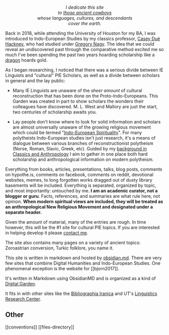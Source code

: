 *<p style="text-align:center">I dedicate this site<br>to [those ancient cowboys](bovines.md)<br>whose languages, cultures, and descendants<br>cover the earth.</p>*

Back in 2018, while attending the University of Houston for my BA, I  was introduced to Indo-European Studies by my classics professor, [Casey Dué Hackney](c-hackney.md), who had studied under [Gregory Nagy](nagy-g.md).  The idea that we could reveal an undiscovered past through the comparative method excited me so much I've been spending the past two years hoarding scholarship like a [dragon](serpent-dragon-worms-eels-snakes) hoards gold.

As I began researching, I noticed that there was a serious divide between IE Linguists and "cultural" PIE Scholars, as well as a divide between scholars in general and the lay public: 
- Many IE Linguists are unaware of the *sheer amount* of cultural reconstruction that has been done on the Proto-Indo-Europeans. This Garden was created in part to show scholars the wonders their colleagues have discovered. M. L. West and Mallory are just the start, two centuries of scholarship awaits you.

- Lay people don't know where to look for solid information and scholars are almost universally unaware of the growing religious movement which could be termed "[Indo-European Spirituality](pagans.md)". For many polytheists Indo-European studies isn't just research, it's a means of dialogue between various branches of reconstructionist polytheism (Norse, Roman, Slavic, Greek, etc). Guided by my [background in Classics and Anthropology](dodge.md) I aim to gather in one place both hard scholarship and anthropological information on modern polytheism. 

Everything from books, articles, presentations, talks, blog posts, comments on hypothe.is, comments on facebook, comments on reddit, devotional websites, memes, to long forgotten works dragged out of dusty library basements will be included. Everything is separated, organized by topic, and most importantly: untouched by me. **I am an academic curator, not a blogger or guru**. Facts, references, and summaries are what rule here, not opinion. **When modern spiritual views are included, they will be treated as an anthropological New Religious Movement and designated under a separate header.**

Given the amount of material, many of the entries are rough. In time however, this will be the #1 site for cultural PIE topics. If you are interested in helping develop it please [contact me](dodge.md#Contact).

The site also contains many pages on a variety of ancient topics: Zoroastrian conversion, Turkic folklore, you name it. 

This site is written in markdown and hosted by [obsidian.md](https://obsidian.md). There are very few sites that combine Digital Humanities and Indo-European Studies. One phenomenal exception is the website for [[bjorn2017]].

It's written in Markdown using ObsidianMD and is organized as a kind of [Digital Garden](https://res.cloudinary.com/dg3gyk0gu/image/upload/c-scale,w-1600/v1593765637/maggieappleton.com/notes/garden-history/digital-garden.png). 

It fits in with other sites like the [Bibliographia Iranica](https://www.biblioiranica.info/) and UT's [Linguistics Research Center](https://liberalarts.utexas.edu/lrc/).

## Other
[[conventions]]
[[files-directory]]